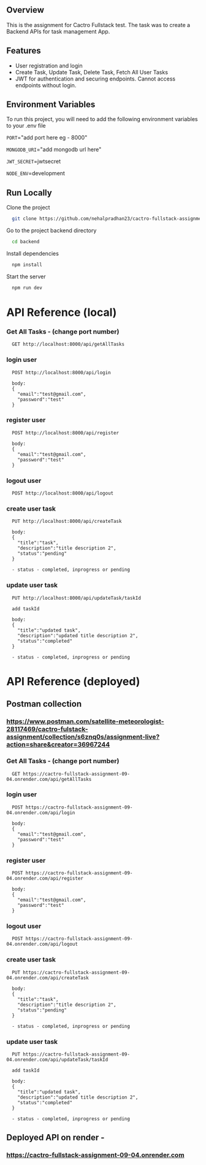 
## Overview

This is the assignment for Cactro Fullstack test. The task was to create a Backend APIs for task management App.


## Features

- User registration and login
- Create Task, Update Task, Delete Task, Fetch All User Tasks
- JWT for authentication and securing endpoints. Cannot access endpoints without login.


## Environment Variables

To run this project, you will need to add the following environment variables to your .env file

`PORT`="add port here eg - 8000"

`MONGODB_URI`="add mongodb url here"

`JWT_SECRET`=jwtsecret

`NODE_ENV`=development


## Run Locally

Clone the project

```bash
  git clone https://github.com/nehalpradhan23/cactro-fullstack-assignment-09-04
```

Go to the project backend directory

```bash
  cd backend
```

Install dependencies

```bash
  npm install
```

Start the server

```bash
  npm run dev
```


# API Reference (local)

### Get All Tasks - (change port number)

```http
  GET http://localhost:8000/api/getAllTasks
```

### login user

````http
  POST http://localhost:8000/api/login

  body:
  {
    "email":"test@gmail.com",
    "password":"test"
  }
````

### register user

````http
  POST http://localhost:8000/api/register

  body:
  {
    "email":"test@gmail.com",
    "password":"test"
  }
````

### logout user

````http
  POST http://localhost:8000/api/logout
````

### create user task

````http
  PUT http://localhost:8000/api/createTask

  body:
  {
    "title":"task",
    "description":"title description 2",
    "status":"pending"
  }

  - status - completed, inprogress or pending
````

### update user task

````http
  PUT http://localhost:8000/api/updateTask/taskId

  add taskId

  body:
  {
    "title":"updated task",
    "description":"updated title description 2",
    "status":"completed"
  }

  - status - completed, inprogress or pending
````



# API Reference (deployed)

## Postman collection

### https://www.postman.com/satellite-meteorologist-28117469/cactro-fulstack-assignment/collection/s6znq0s/assignment-live?action=share&creator=36967244


### Get All Tasks - (change port number)

```http
  GET https://cactro-fullstack-assignment-09-04.onrender.com/api/getAllTasks
```

### login user

````http
  POST https://cactro-fullstack-assignment-09-04.onrender.com/api/login

  body:
  {
    "email":"test@gmail.com",
    "password":"test"
  }
````

### register user

````http
  POST https://cactro-fullstack-assignment-09-04.onrender.com/api/register

  body:
  {
    "email":"test@gmail.com",
    "password":"test"
  }
````

### logout user

````http
  POST https://cactro-fullstack-assignment-09-04.onrender.com/api/logout
````

### create user task

````http
  PUT https://cactro-fullstack-assignment-09-04.onrender.com/api/createTask

  body:
  {
    "title":"task",
    "description":"title description 2",
    "status":"pending"
  }

  - status - completed, inprogress or pending
````

### update user task

````http
  PUT https://cactro-fullstack-assignment-09-04.onrender.com/api/updateTask/taskId

  add taskId

  body:
  {
    "title":"updated task",
    "description":"updated title description 2",
    "status":"completed"
  }

  - status - completed, inprogress or pending
````


## Deployed API on render - 
### https://cactro-fullstack-assignment-09-04.onrender.com
